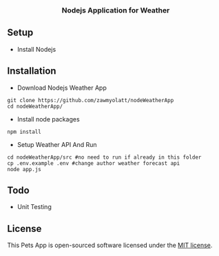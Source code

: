 <h3 align="center">Nodejs Application for Weather</h3>

## Setup
- Install Nodejs

## Installation
- Download Nodejs Weather App
```
git clone https://github.com/zawmyolatt/nodeWeatherApp
cd nodeWeatherApp/
```
- Install node packages
```
npm install
```
- Setup Weather API And Run
```
cd nodeWeatherApp/src #no need to run if already in this folder
cp .env.example .env #change author weather forecast api
node app.js
```

## Todo
- Unit Testing

## License

This Pets App is open-sourced software licensed under the [MIT license](https://opensource.org/licenses/MIT).